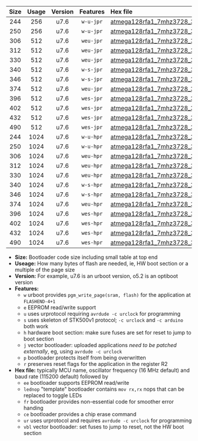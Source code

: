 |Size|Usage|Version|Features|Hex file|
|:-:|:-:|:-:|:-:|:--|
|244|256|u7.6|`w-u-jpr`|[atmega128rfa1_7mhz3728_38400bps_ur_vbl.hex](https://raw.githubusercontent.com/stefanrueger/urboot/main/atmega128rfa1_7mhz3728_38400bps_ur_vbl.hex)|
|250|256|u7.6|`w-u-jpr`|[atmega128rfa1_7mhz3728_38400bps_lednop_ur_vbl.hex](https://raw.githubusercontent.com/stefanrueger/urboot/main/atmega128rfa1_7mhz3728_38400bps_lednop_ur_vbl.hex)|
|306|512|u7.6|`weu-jpr`|[atmega128rfa1_7mhz3728_38400bps_ee_ur_vbl.hex](https://raw.githubusercontent.com/stefanrueger/urboot/main/atmega128rfa1_7mhz3728_38400bps_ee_ur_vbl.hex)|
|312|512|u7.6|`weu-jpr`|[atmega128rfa1_7mhz3728_38400bps_ee_lednop_ur_vbl.hex](https://raw.githubusercontent.com/stefanrueger/urboot/main/atmega128rfa1_7mhz3728_38400bps_ee_lednop_ur_vbl.hex)|
|330|512|u7.6|`weu-jpr`|[atmega128rfa1_7mhz3728_38400bps_ee_lednop_fr_ur_vbl.hex](https://raw.githubusercontent.com/stefanrueger/urboot/main/atmega128rfa1_7mhz3728_38400bps_ee_lednop_fr_ur_vbl.hex)|
|340|512|u7.6|`w-s-jpr`|[atmega128rfa1_7mhz3728_38400bps_vbl.hex](https://raw.githubusercontent.com/stefanrueger/urboot/main/atmega128rfa1_7mhz3728_38400bps_vbl.hex)|
|346|512|u7.6|`w-s-jpr`|[atmega128rfa1_7mhz3728_38400bps_lednop_vbl.hex](https://raw.githubusercontent.com/stefanrueger/urboot/main/atmega128rfa1_7mhz3728_38400bps_lednop_vbl.hex)|
|374|512|u7.6|`weu-jpr`|[atmega128rfa1_7mhz3728_38400bps_ee_lednop_fr_ce_ur_vbl.hex](https://raw.githubusercontent.com/stefanrueger/urboot/main/atmega128rfa1_7mhz3728_38400bps_ee_lednop_fr_ce_ur_vbl.hex)|
|396|512|u7.6|`wes-jpr`|[atmega128rfa1_7mhz3728_38400bps_ee_vbl.hex](https://raw.githubusercontent.com/stefanrueger/urboot/main/atmega128rfa1_7mhz3728_38400bps_ee_vbl.hex)|
|402|512|u7.6|`wes-jpr`|[atmega128rfa1_7mhz3728_38400bps_ee_lednop_vbl.hex](https://raw.githubusercontent.com/stefanrueger/urboot/main/atmega128rfa1_7mhz3728_38400bps_ee_lednop_vbl.hex)|
|432|512|u7.6|`wes-jpr`|[atmega128rfa1_7mhz3728_38400bps_ee_lednop_fr_vbl.hex](https://raw.githubusercontent.com/stefanrueger/urboot/main/atmega128rfa1_7mhz3728_38400bps_ee_lednop_fr_vbl.hex)|
|490|512|u7.6|`wes-jpr`|[atmega128rfa1_7mhz3728_38400bps_ee_lednop_fr_ce_vbl.hex](https://raw.githubusercontent.com/stefanrueger/urboot/main/atmega128rfa1_7mhz3728_38400bps_ee_lednop_fr_ce_vbl.hex)|
|244|1024|u7.6|`w-u-hpr`|[atmega128rfa1_7mhz3728_38400bps_ur.hex](https://raw.githubusercontent.com/stefanrueger/urboot/main/atmega128rfa1_7mhz3728_38400bps_ur.hex)|
|250|1024|u7.6|`w-u-hpr`|[atmega128rfa1_7mhz3728_38400bps_lednop_ur.hex](https://raw.githubusercontent.com/stefanrueger/urboot/main/atmega128rfa1_7mhz3728_38400bps_lednop_ur.hex)|
|306|1024|u7.6|`weu-hpr`|[atmega128rfa1_7mhz3728_38400bps_ee_ur.hex](https://raw.githubusercontent.com/stefanrueger/urboot/main/atmega128rfa1_7mhz3728_38400bps_ee_ur.hex)|
|312|1024|u7.6|`weu-hpr`|[atmega128rfa1_7mhz3728_38400bps_ee_lednop_ur.hex](https://raw.githubusercontent.com/stefanrueger/urboot/main/atmega128rfa1_7mhz3728_38400bps_ee_lednop_ur.hex)|
|330|1024|u7.6|`weu-hpr`|[atmega128rfa1_7mhz3728_38400bps_ee_lednop_fr_ur.hex](https://raw.githubusercontent.com/stefanrueger/urboot/main/atmega128rfa1_7mhz3728_38400bps_ee_lednop_fr_ur.hex)|
|340|1024|u7.6|`w-s-hpr`|[atmega128rfa1_7mhz3728_38400bps.hex](https://raw.githubusercontent.com/stefanrueger/urboot/main/atmega128rfa1_7mhz3728_38400bps.hex)|
|346|1024|u7.6|`w-s-hpr`|[atmega128rfa1_7mhz3728_38400bps_lednop.hex](https://raw.githubusercontent.com/stefanrueger/urboot/main/atmega128rfa1_7mhz3728_38400bps_lednop.hex)|
|374|1024|u7.6|`weu-hpr`|[atmega128rfa1_7mhz3728_38400bps_ee_lednop_fr_ce_ur.hex](https://raw.githubusercontent.com/stefanrueger/urboot/main/atmega128rfa1_7mhz3728_38400bps_ee_lednop_fr_ce_ur.hex)|
|396|1024|u7.6|`wes-hpr`|[atmega128rfa1_7mhz3728_38400bps_ee.hex](https://raw.githubusercontent.com/stefanrueger/urboot/main/atmega128rfa1_7mhz3728_38400bps_ee.hex)|
|402|1024|u7.6|`wes-hpr`|[atmega128rfa1_7mhz3728_38400bps_ee_lednop.hex](https://raw.githubusercontent.com/stefanrueger/urboot/main/atmega128rfa1_7mhz3728_38400bps_ee_lednop.hex)|
|432|1024|u7.6|`wes-hpr`|[atmega128rfa1_7mhz3728_38400bps_ee_lednop_fr.hex](https://raw.githubusercontent.com/stefanrueger/urboot/main/atmega128rfa1_7mhz3728_38400bps_ee_lednop_fr.hex)|
|490|1024|u7.6|`wes-hpr`|[atmega128rfa1_7mhz3728_38400bps_ee_lednop_fr_ce.hex](https://raw.githubusercontent.com/stefanrueger/urboot/main/atmega128rfa1_7mhz3728_38400bps_ee_lednop_fr_ce.hex)|

- **Size:** Bootloader code size including small table at top end
- **Useage:** How many bytes of flash are needed, ie, HW boot section or a multiple of the page size
- **Version:** For example, u7.6 is an urboot version, o5.2 is an optiboot version
- **Features:**
  + `w` urboot provides `pgm_write_page(sram, flash)` for the application at `FLASHEND-4+1`
  + `e` EEPROM read/write support
  + `u` uses urprotocol requiring `avrdude -c urclock` for programming
  + `s` uses skeleton of STK500v1 protocol; `-c urclock` and `-c arduino` both work
  + `h` hardware boot section: make sure fuses are set for reset to jump to boot section
  + `j` vector bootloader: uploaded applications *need to be patched externally*, eg, using `avrdude -c urclock`
  + `p` bootloader protects itself from being overwritten
  + `r` preserves reset flags for the application in the register R2
- **Hex file:** typically MCU name, oscillator frequency (16 MHz default) and baud rate (115200 default) followed by
  + `ee` bootloader supports EEPROM read/write
  + `lednop` "template" bootloader contains `mov rx,rx` nops that can be replaced to toggle LEDs
  + `fr` bootloader provides non-essential code for smoother error handing
  + `ce` bootloader provides a chip erase command
  + `ur` uses urprotocol and requires `avrdude -c urclock` for programming
  + `vbl` vector bootloader: set fuses to jump to reset, not the HW boot section
